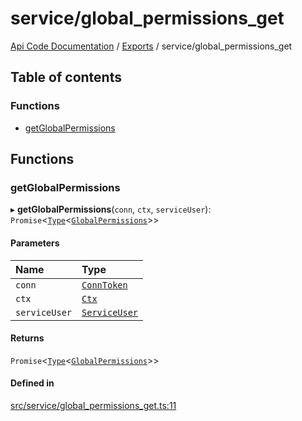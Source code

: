 # service/global\_permissions\_get
 
[Api Code Documentation](../README.md) / [Exports](../modules.md) / service/global\_permissions\_get

## Table of contents

### Functions

- [getGlobalPermissions](service_global_permissions_get.md#getglobalpermissions)

## Functions

### getGlobalPermissions

▸ **getGlobalPermissions**(`conn`, `ctx`, `serviceUser`): `Promise`\<[`Type`](result.md#type)\<[`GlobalPermissions`](../interfaces/service_domain_workflow_global_permissions.GlobalPermissions.md)\>\>

#### Parameters

| Name | Type |
| :------ | :------ |
| `conn` | [`ConnToken`](service_conn.md#conntoken) |
| `ctx` | [`Ctx`](../interfaces/lib_ctx.Ctx.md) |
| `serviceUser` | [`ServiceUser`](../interfaces/service_domain_organization_service_user.ServiceUser.md) |

#### Returns

`Promise`\<[`Type`](result.md#type)\<[`GlobalPermissions`](../interfaces/service_domain_workflow_global_permissions.GlobalPermissions.md)\>\>

#### Defined in

[src/service/global_permissions_get.ts:11](https://github.com/openkfw/TruBudget/blob/086d599/api/src/service/global_permissions_get.ts#L11)
